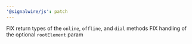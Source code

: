 ```yaml
---
'@signalwire/js': patch
---
```


FIX return types of the `online`, `offline`, and `dial` methods
FIX handling of the optional `rootElement` param
